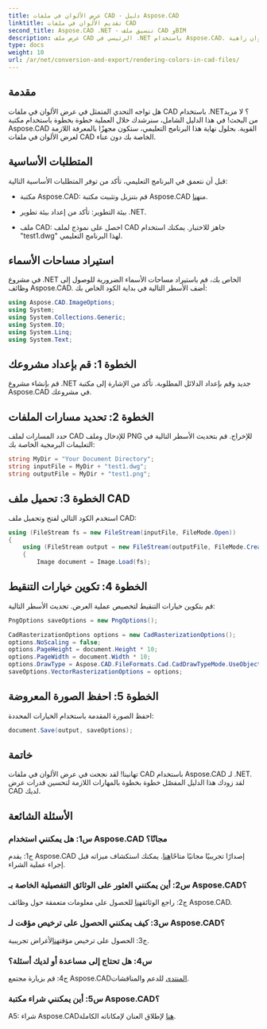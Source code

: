 ```yaml
---
title: عرض الألوان في ملفات CAD - دليل Aspose.CAD
linktitle: تقديم الألوان في ملفات CAD
second_title: Aspose.CAD .NET - تنسيق ملف CAD وBIM
description: عرض ملف CAD الرئيسي في .NET باستخدام Aspose.CAD. اتبع دليلنا خطوة بخطوة للحصول على ألوان زاهية.
type: docs
weight: 10
url: /ar/net/conversion-and-export/rendering-colors-in-cad-files/
---
```

## مقدمة

هل تواجه التحدي المتمثل في عرض الألوان في ملفات CAD باستخدام .NET؟ لا مزيد من البحث! في هذا الدليل الشامل، سنرشدك خلال العملية خطوة بخطوة باستخدام مكتبة Aspose.CAD القوية. بحلول نهاية هذا البرنامج التعليمي، ستكون مجهزًا بالمعرفة اللازمة لعرض الألوان في ملفات CAD الخاصة بك دون عناء.

## المتطلبات الأساسية

قبل أن نتعمق في البرنامج التعليمي، تأكد من توفر المتطلبات الأساسية التالية:

- مكتبة Aspose.CAD: قم بتنزيل وتثبيت مكتبة Aspose.CAD من[هنا](https://releases.aspose.com/cad/net/).

- بيئة التطوير: تأكد من إعداد بيئة تطوير .NET.

- ملف CAD: احصل على نموذج لملف CAD جاهز للاختبار. يمكنك استخدام "test1.dwg" لهذا البرنامج التعليمي.

## استيراد مساحات الأسماء

في مشروع .NET الخاص بك، قم باستيراد مساحات الأسماء الضرورية للوصول إلى وظائف Aspose.CAD. أضف الأسطر التالية في بداية الكود الخاص بك:

```csharp
using Aspose.CAD.ImageOptions;
using System;
using System.Collections.Generic;
using System.IO;
using System.Linq;
using System.Text;
```

## الخطوة 1: قم بإعداد مشروعك

قم بإنشاء مشروع .NET جديد وقم بإعداد الدلائل المطلوبة. تأكد من الإشارة إلى مكتبة Aspose.CAD في مشروعك.

## الخطوة 2: تحديد مسارات الملفات

حدد المسارات لملف CAD للإدخال وملف PNG للإخراج. قم بتحديث الأسطر التالية في التعليمات البرمجية الخاصة بك:

```csharp
string MyDir = "Your Document Directory";
string inputFile = MyDir + "test1.dwg";
string outputFile = MyDir + "test1.png";
```

## الخطوة 3: تحميل ملف CAD

استخدم الكود التالي لفتح وتحميل ملف CAD:

```csharp
using (FileStream fs = new FileStream(inputFile, FileMode.Open))
{
    using (FileStream output = new FileStream(outputFile, FileMode.Create))
    {
        Image document = Image.Load(fs);
```

## الخطوة 4: تكوين خيارات التنقيط

قم بتكوين خيارات التنقيط لتخصيص عملية العرض. تحديث الأسطر التالية:

```csharp
PngOptions saveOptions = new PngOptions();

CadRasterizationOptions options = new CadRasterizationOptions();
options.NoScaling = false;
options.PageHeight = document.Height * 10;
options.PageWidth = document.Width * 10;
options.DrawType = Aspose.CAD.FileFormats.Cad.CadDrawTypeMode.UseObjectColor;
saveOptions.VectorRasterizationOptions = options;
```

## الخطوة 5: احفظ الصورة المعروضة

احفظ الصورة المقدمة باستخدام الخيارات المحددة:

```csharp
document.Save(output, saveOptions);
```

## خاتمة

تهانينا! لقد نجحت في عرض الألوان في ملفات CAD باستخدام Aspose.CAD لـ .NET. لقد زودك هذا الدليل المفصّل خطوة بخطوة بالمهارات اللازمة لتحسين قدرات عرض CAD لديك.

## الأسئلة الشائعة

### س1: هل يمكنني استخدام Aspose.CAD مجانًا؟

 ج1: يقدم Aspose.CAD إصدارًا تجريبيًا مجانيًا متاحًا[هنا](https://releases.aspose.com/). يمكنك استكشاف ميزاته قبل إجراء عملية الشراء.

### س2: أين يمكنني العثور على الوثائق التفصيلية الخاصة بـ Aspose.CAD؟

 ج2: راجع الوثائق[هنا](https://reference.aspose.com/cad/net/) للحصول على معلومات متعمقة حول وظائف Aspose.CAD.

### س3: كيف يمكنني الحصول على ترخيص مؤقت لـ Aspose.CAD؟

 ج3: الحصول على ترخيص مؤقت[هنا](https://purchase.aspose.com/temporary-license/)لأغراض تجريبية.

### س4: هل تحتاج إلى مساعدة أو لديك أسئلة؟

 ج4: قم بزيارة مجتمع Aspose.CAD[المنتدى](https://forum.aspose.com/c/cad/19) للدعم والمناقشات.

### س5: أين يمكنني شراء مكتبة Aspose.CAD؟

 A5: شراء Aspose.CAD[هنا](https://purchase.aspose.com/buy) لإطلاق العنان لإمكاناته الكاملة.